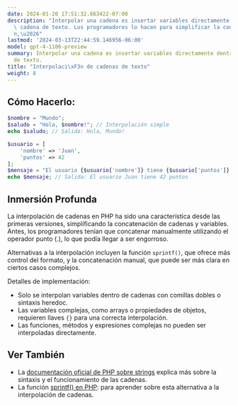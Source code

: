 ```yaml
---
date: 2024-01-20 17:51:32.663422-07:00
description: "Interpolar una cadena es insertar variables directamente dentro de una\
  \ cadena de texto. Los programadores lo hacen para simplificar la concatenaci\xF3\
  n,\u2026"
lastmod: '2024-03-13T22:44:59.146956-06:00'
model: gpt-4-1106-preview
summary: Interpolar una cadena es insertar variables directamente dentro de una cadena
  de texto.
title: "Interpolaci\xF3n de cadenas de texto"
weight: 8
---
```


## Cómo Hacerlo:
```PHP
$nombre = "Mundo";
$saludo = "Hola, $nombre!"; // Interpolación simple
echo $saludo; // Salida: Hola, Mundo!

$usuario = [
    'nombre' => 'Juan',
    'puntos' => 42
];
$mensaje = "El usuario {$usuario['nombre']} tiene {$usuario['puntos']} puntos"; // Interpolación con array
echo $mensaje; // Salida: El usuario Juan tiene 42 puntos
```

## Inmersión Profunda
La interpolación de cadenas en PHP ha sido una característica desde las primeras versiones, simplificando la concatenación de cadenas y variables. Antes, los programadores tenían que concatenar manualmente utilizando el operador punto (.), lo que podía llegar a ser engorroso.

Alternativas a la interpolación incluyen la función `sprintf()`, que ofrece más control del formato, y la concatenación manual, que puede ser más clara en ciertos casos complejos.

Detalles de implementación:
- Solo se interpolan variables dentro de cadenas con comillas dobles o sintaxis heredoc.
- Las variables complejas, como arrays o propiedades de objetos, requieren llaves `{}` para una correcta interpolación.
- Las funciones, métodos y expresiones complejas no pueden ser interpoladas directamente.

## Ver También
- La [documentación oficial de PHP sobre strings](https://www.php.net/manual/es/language.types.string.php) explica más sobre la sintaxis y el funcionamiento de las cadenas.
- La función [sprintf() en PHP](https://www.php.net/manual/es/function.sprintf.php): para aprender sobre esta alternativa a la interpolación de cadenas.
